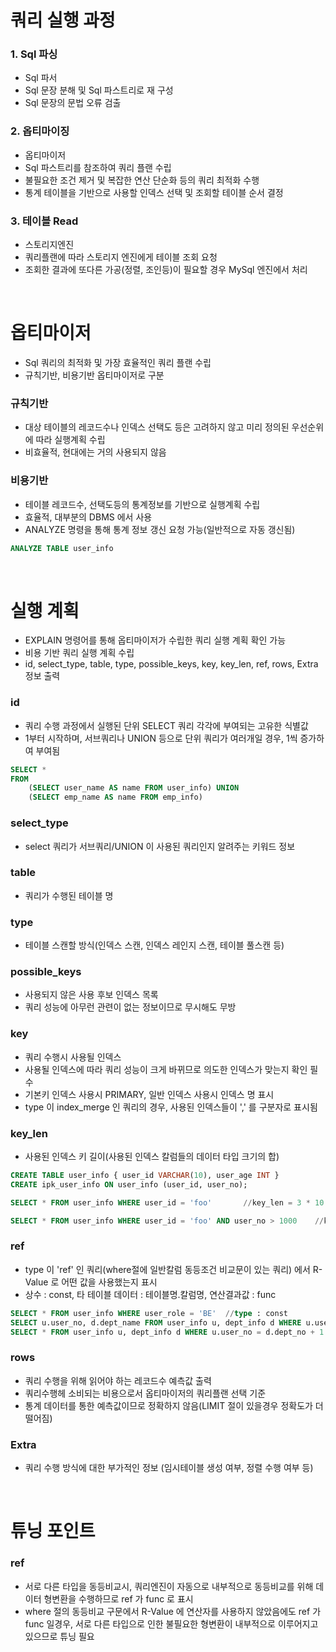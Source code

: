 # 쿼리 실행 과정
### 1. Sql 파싱
* Sql 파서
* Sql 문장 분해 및 Sql 파스트리로 재 구성
* Sql 문장의 문법 오류 검출

### 2. 옵티마이징
* 옵티마이저
* Sql 파스트리를 참조하여 쿼리 플랜 수립
* 불필요한 조건 제거 및 복잡한 연산 단순화 등의 쿼리 최적화 수행
* 통계 테이블을 기반으로 사용할 인덱스 선택 및 조회할 테이블 순서 결정

### 3. 테이블 Read
* 스토리지엔진
* 쿼리플랜에 따라 스토리지 엔진에게 테이블 조회 요청
* 조회한 결과에 또다른 가공(정렬, 조인등)이 필요할 경우 MySql 엔진에서 처리

<br>

# 옵티마이저
* Sql 쿼리의 최적화 및 가장 효율적인 쿼리 플랜 수립
* 규칙기반, 비용기반 옵티마이저로 구분

### 규칙기반
* 대상 테이블의 레코드수나 인덱스 선택도 등은 고려하지 않고 미리 정의된 우선순위에 따라 실행계획 수립
* 비효율적, 현대에는 거의 사용되지 않음

### 비용기반
* 테이블 레코드수, 선택도등의 통계정보를 기반으로 실행계획 수립
* 효율적, 대부분의 DBMS 에서 사용 
* ANALYZE 명령을 통해 통계 정보 갱신 요청 가능(일반적으로 자동 갱신됨) 

```sql
ANALYZE TABLE user_info
```

<br>

# 실행 계획
* EXPLAIN 명령어를 통해 옵티마이저가 수립한 쿼리 실행 계획 확인 가능
* 비용 기반 쿼리 실행 계획 수립
* id, select_type, table, type, possible_keys, key, key_len, ref, rows, Extra 정보 출력

### id
* 쿼리 수행 과정에서 실행된 단위 SELECT 쿼리 각각에 부여되는 고유한 식별값
* 1부터 시작하며, 서브쿼리나 UNION 등으로 단위 쿼리가 여러개일 경우, 1씩 증가하여 부여됨
```sql
SELECT *
FROM
	(SELECT user_name AS name FROM user_info) UNION
    (SELECT emp_name AS name FROM emp_info)
```

### select_type
* select 쿼리가 서브쿼리/UNION 이 사용된 쿼리인지 알려주는 키워드 정보

### table
* 쿼리가 수행된 테이블 명

### type
* 테이블 스캔할 방식(인덱스 스캔, 인덱스 레인지 스캔, 테이블 풀스캔 등)

### possible_keys
* 사용되지 않은 사용 후보 인덱스 목록
* 쿼리 성능에 아무런 관련이 없는 정보이므로 무시해도 무방

### key
* 쿼리 수행시 사용될 인덱스
* 사용될 인덱스에 따라 쿼리 성능이 크게 바뀌므로 의도한 인덱스가 맞는지 확인 필수
* 기본키 인덱스 사용시 PRIMARY, 일반 인덱스 사용시 인덱스 명 표시
* type 이 index_merge 인 쿼리의 경우, 사용된 인덱스들이 ',' 를 구분자로 표시됨

### key_len
* 사용된 인덱스 키 길이(사용된 인덱스 칼럼들의 데이터 타입 크기의 합)
```sql
CREATE TABLE user_info { user_id VARCHAR(10), user_age INT }
CREATE ipk_user_info ON user_info (user_id, user_no);

SELECT * FROM user_info WHERE user_id = 'foo'		//key_len = 3 * 10 

SELECT * FROM user_info WHERE user_id = 'foo' AND user_no > 1000 	//key_len = 3 * 10 + 4
```

### ref
* type 이 'ref' 인 쿼리(where절에 일반칼럼 동등조건 비교문이 있는 쿼리) 에서 R-Value 로 어떤 값을 사용했는지 표시
* 상수 : const, 타 테이블 데이터 : 테이블명.칼럼명, 연산결과값 : func
```sql
SELECT * FROM user_info WHERE user_role = 'BE'	//type : const
SELECT u.user_no, d.dept_name FROM user_info u, dept_info d WHERE u.user_role = d.dept_role	//type : dept_info.dept_role
SELECT * FROM user_info u, dept_info d WHERE u.user_no = d.dept_no + 1	//type : func
```

### rows
* 쿼리 수행을 위해 읽어야 하는 레코드수 예측값 출력
* 쿼리수행헤 소비되는 비용으로서 옵티마이저의 쿼리플랜 선택 기준
* 통계 데이터를 통한 예측값이므로 정확하지 않음(LIMIT 절이 있을경우 정확도가 더 떨어짐)

### Extra
* 쿼리 수행 방식에 대한 부가적인 정보 (임시테이블 생성 여부, 정렬 수행 여부 등)

<br>

# 튜닝 포인트
### ref
* 서로 다른 타입을 동등비교시, 쿼리엔진이 자동으로 내부적으로 동등비교를 위해 데이터 형변환을 수행하므로 ref 가 func 로 표시
* where 절의 동등비교 구문에서 R-Value 에 연산자를 사용하지 않았음에도 ref 가 func 일경우, 서로 다른 타입으로 인한 불필요한 형변환이 내부적으로 이루어지고 있으므로 튜닝 필요
